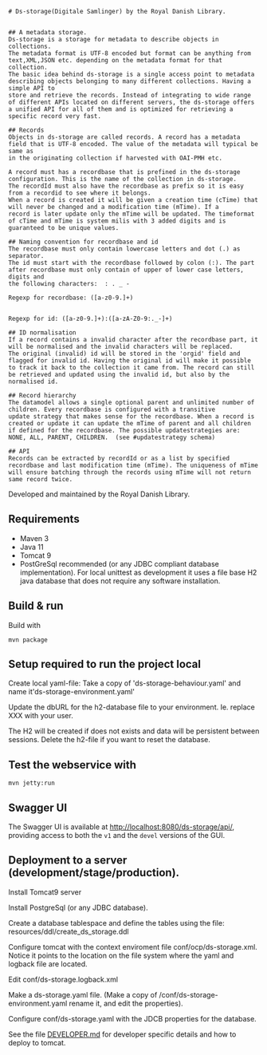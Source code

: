     # Ds-storage(Digitale Samlinger) by the Royal Danish Library. 
    
      
    ## A metadata storage.
    Ds-storage is a storage for metadata to describe objects in collections.  
    The metadata format is UTF-8 encoded but format can be anything from text,XML,JSON etc. depending on the metadata format for that collection.
    The basic idea behind ds-storage is a single access point to metadata describing objects belonging to many different collections. Having a simple API to 
    store and retrieve the records. Instead of integrating to wide range of different APIs located on different servers, the ds-storage offers
    a unified API for all of them and is optimized for retrieving a specific record very fast.
    
    ## Records
    Objects in ds-storage are called records. A record has a metadata field that is UTF-8 encoded. The value of the metadata will typical be same as
    in the originating collection if harvested with OAI-PMH etc. 
        
    A record must has a recordbase that is prefined in the ds-storage configuration. This is the name of the collection in ds-storage.
    The recordId must also have the recordbase as prefix so it is easy from a recordid to see where it belongs.
    When a record is created it will be given a creation time (cTime) that will never be changed and a modification time (mTime). If a
    record is later update only the mTime will be updated. The timeformat of cTime and mTime is system milis with 3 added digits and is
    guaranteed to be unique values.                      
    
    ## Naming convention for recordbase and id
    The recordbase must only contain lowercase letters and dot (.) as separator.     
    The id must start with the recordbase followed by colon (:). The part after recordbase must only contain of upper of lower case letters, digits and
    the following characters:  : . _ -
        
    Regexp for recordbase: ([a-z0-9.]+)
    
    
    Regexp for id: ([a-z0-9.]+):([a-zA-Z0-9:._-]+)
    
    ## ID normalisation                     
    If a record contains a invalid character after the recordbase part, it will be normalised and the invalid characters will be replaced.
    The original (invalid) id will be stored in the 'orgid' field and flagged for invalid id. Having the original id will make it possible
    to track it back to the collection it came from. The record can still be retrieved and updated using the invalid id, but also by the normalised id.                      
                                          
    ## Record hierarchy                 
    The datamodel allows a single optional parent and unlimited number of children. Every recordbase is configured with a transitive 
    update strategy that makes sense for the recordbase. When a record is created or update it can update the mTime of parent and all children
    if defined for the recordbase. The possible updatestrategies are: NONE, ALL, PARENT, CHILDREN.  (see #updatestrategy schema)
        
    ## API   
    Records can be extracted by recordId or as a list by specified recordbase and last modification time (mTime). The uniqueness of mTime
    will ensure batching through the records using mTime will not return same record twice.  
    
        

 
Developed and maintained by the Royal Danish Library.

## Requirements

* Maven 3                                  
* Java 11
* Tomcat 9
* PostGreSql recommended (or any JDBC compliant database implementation). 
  For local unittest as development it uses a file base H2 java database that does not require any software installation.

## Build & run

Build with
``` 
mvn package
```

## Setup required to run the project local 
Create local yaml-file: Take a copy of 'ds-storage-behaviour.yaml'  and name it'ds-storage-environment.yaml'

Update the dbURL for the h2-database file to your environment. Ie. replace XXX with your user.

The H2 will be created if does not exists and data will be persistent between sessions. Delete the h2-file if you want to reset the database.


## Test the webservice with
```
mvn jetty:run
```
## Swagger UI
The Swagger UI is available at <http://localhost:8080/ds-storage/api/>, providing access to both the `v1` and the 
`devel` versions of the GUI. 


## Deployment to a server (development/stage/production).
Install Tomcat9 server 

Install PostgreSql (or any JDBC database).

Create a database tablespace and define the tables using the file: resources/ddl/create_ds_storage.ddl

Configure tomcat with the context enviroment file conf/ocp/ds-storage.xml. Notice it points to the location on the file system where the yaml and logback file are located.

Edit  conf/ds-storage.logback.xml

Make a ds-storage.yaml file. (Make a copy of /conf/ds-storage-environment.yaml rename it, and edit the properties). 

Configure conf/ds-storage.yaml with the JDCB properties for the database. 


See the file [DEVELOPER.md](DEVELOPER.md) for developer specific details and how to deploy to tomcat.
